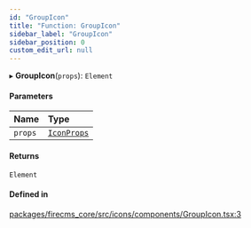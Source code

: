 ```yaml
---
id: "GroupIcon"
title: "Function: GroupIcon"
sidebar_label: "GroupIcon"
sidebar_position: 0
custom_edit_url: null
---
```


▸ **GroupIcon**(`props`): `Element`

#### Parameters

| Name | Type |
| :------ | :------ |
| `props` | [`IconProps`](../types/IconProps.md) |

#### Returns

`Element`

#### Defined in

[packages/firecms_core/src/icons/components/GroupIcon.tsx:3](https://github.com/FireCMSco/firecms/blob/d45f3739/packages/firecms_core/src/icons/components/GroupIcon.tsx#L3)
